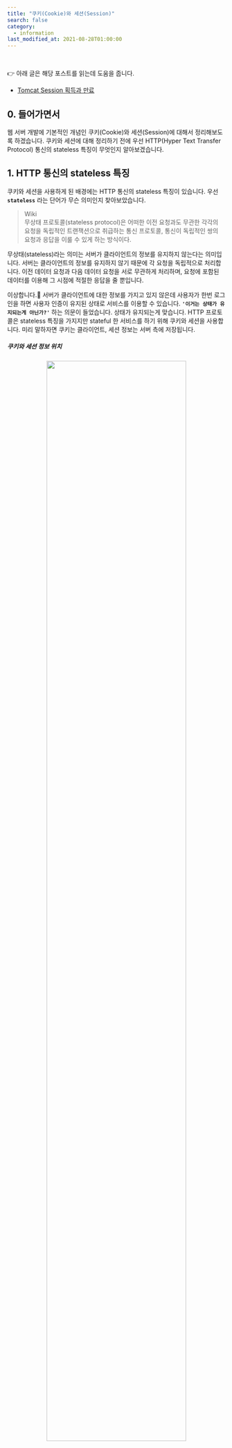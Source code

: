 ```yaml
---
title: "쿠키(Cookie)와 세션(Session)"
search: false
category:
  - information
last_modified_at: 2021-08-28T01:00:00
---
```


<br>

👉 아래 글은 해당 포스트를 읽는데 도움을 줍니다.
- [Tomcat Session 획득과 만료][tomcat-session-link]

## 0. 들어가면서
웹 서버 개발에 기본적인 개념인 쿠키(Cookie)와 세션(Session)에 대해서 정리해보도록 하겠습니다. 
쿠키와 세션에 대해 정리하기 전에 우선 HTTP(Hyper Text Transfer Protocol) 통신의 stateless 특징이 무엇인지 알아보겠습니다.

## 1. HTTP 통신의 stateless 특징
쿠키와 세션을 사용하게 된 배경에는 HTTP 통신의 stateless 특징이 있습니다. 
우선 **`stateless`** 라는 단어가 무슨 의미인지 찾아보았습니다. 

> Wiki<br>
> 무상태 프로토콜(stateless protocol)은 어떠한 이전 요청과도 무관한 각각의 요청을 독립적인 트랜잭션으로 취급하는 통신 프로토콜, 
> 통신이 독립적인 쌍의 요청과 응답을 이룰 수 있게 하는 방식이다.

무상태(stateless)라는 의미는 서버가 클라이언트의 정보를 유지하지 않는다는 의미입니다. 
서버는 클라이언트의 정보를 유지하지 않기 때문에 각 요청을 독립적으로 처리합니다. 
이전 데이터 요청과 다음 데이터 요청을 서로 무관하게 처리하며, 요청에 포함된 데이터를 이용해 그 시점에 적절한 응답을 줄 뿐입니다. 

이상합니다.🤨 
서버가 클라이언트에 대한 정보를 가지고 있지 않은데 사용자가 한번 로그인을 하면 사용자 인증이 유지된 상태로 서비스를 이용할 수 있습니다. 
**`'이거는 상태가 유지되는게 아닌가?'`** 하는 의문이 들었습니다. 
상태가 유지되는게 맞습니다. 
HTTP 프로토콜은 stateless 특징을 가지지만 stateful 한 서비스를 하기 위해 쿠키와 세션을 사용합니다. 
미리 말하자면 쿠키는 클라이언트, 세션 정보는 서버 측에 저장됩니다.

##### 쿠키와 세션 정보 위치

<p align="center"><img src="/images/cookie-and-session-1.JPG" width="80%"></p>

### 1.1. Stateless 서버의 장점
Stateful 한 서비스를 제공할거면 stateful 특징을 가지는 통신 방식을 사용하면 되는데 굳이 HTTP 통신을 사용하는 것일까요. 
Stateless 특징은 스케일링(scaling)이 자유롭다는 장점이 있습니다. 
아래 이미지와 설명을 통해 이해를 돕도록 하겠습니다. 

##### Stateful 서버 scale out
1. 사용자 A가 로그인을 하면 사용자에 대한 정보가 서버에 저장됩니다.
1. 사용자가 늘어나 트래픽 증가합니다.
1. 서버의 스케일 아웃이 발생되었으나 기존 서버의 메모리는 복제되지 않습니다.
1. 사용자 A가 새로 생긴 서버로 요청하는 경우 사용자 정보가 없으므로 정상 응답이 불가능합니다.

<p align="center"><img src="/images/cookie-and-session-2.gif" width="80%"></p>

##### Stateless 서버 scale out
1. 사용자 A가 로그인을 하면 사용자에 대한 정보가 외부 저장소에 저장됩니다.
1. 사용자가 늘어나 트래픽 증가합니다.
1. 서버의 스케일 아웃이 발생됩니다.
1. 사용자 A가 새로 생긴 서버로 요청하는 경우 정상 응답이 가능합니다.

<p align="center"><img src="/images/cookie-and-session-3.gif" width="80%"></p>

## 2. 쿠키(Cookie)

> 웹 사이트에 접속할 때 생성되는 정보를 담은 임시 파일

사용자 PC에 사용자에 대한 정보를 저장하기 위한 임시 파일입니다. 
Key-Value 형태로 사용자에 대한 정보가 저장됩니다. 
이후 서버로 요청을 보낼 때 쿠키 정보를 함께 보내고, 응답 받을 때 함께 전달받아 사용자의 상태 정보를 이어나갑니다. 

### 2.1. 쿠키의 구성 요소
- 이름 - 각각의 쿠키를 구별하는 데 사용되는 이름
- 값 - 쿠키의 이름과 관련된 값
- 유효시간 - 쿠키의 유지시간
- 도메인 - 쿠키를 전송할 도메인
- 경로 - 쿠키를 전송할 요청 경로

### 2.2. 쿠키의 특징
쿠키는 다음과 같은 특징을 가집니다.
- 이름, 값, 만료일(저장 기간 설정), 경로 정보로 구성되어 있습니다.
- 클라이언트는 총 300개 쿠키를 저장할 수 있습니다.
- 하나의 도메인 당 20개 쿠키를 가질 수 있습니다
- 하나의 쿠키는 4KB(=4096byte)까지 저장 가능합니다.

### 2.3. 쿠키의 동작 순서

<p align="center"><img src="/images/cookie-and-session-4.JPG" width="80%"></p>
<center>이미지 출처, 잔재미코딩님 블로그-쿠키(Cookie)와 세션(Session)</center><br>

1. 클라이언트가 페이지를 요청합니다.(사용자가 웹사이트 접근)
1. 웹 서버는 쿠키를 생성합니다.
1. 생성한 쿠키에 정보를 담아 클라이언트에게 전달합니다.(Response Header에 Set-Cookie 속성 사용)
1. 전달받은 쿠키는 클라이언트 PC에 저장됩니다. 
1. 이후 다시 서버에 요청할 때 요청과 쿠키를 함께 전달합니다.(브라우저에 의해 자동 처리)
1. 서버는 전달받은 쿠키를 이용하여 해당 요청을 처리하고 응답합니다.

### 2.4. 쿠키의 한계
쿠키는 다음과 같은 한계점이 존재합니다.
- 사용자 측에 저장되고 정보를 임의로 고쳐 사용할 수 있으므로 악용 가능합니다.
- 요청 정보는 가로채기 쉽기 때문에 보안에 취약합니다.

## 3. 세션(Session)
보안이 취약하다는 쿠키의 한계점을 극복하기 위해 사용합니다. 
쿠키를 기반으로 하여 동작하기는 하지만 사용자 정보를 클라이언트 측이 아닌 서버 측에서 관리한다는 점이 다릅니다. 
클라이언트는 서버로부터 서버에서 관리하고 있는 세션 정보를 찾기 위한 세션 ID만 전달받습니다. 
세션 정보를 저장하는 장소는 서버 메모리일수도 있지만 다중 서버 환경에서는 외부 저장소를 사용합니다.
[(관련 포스트, 다중 서버 환경에서 Session 공유법 (Sticky Session, Session Clustering, Inmemory DB))][multi-servers-env-blogLink]

### 3.1. 세션의 특징
세션은 다음과 같은 특징을 가집니다.
- 각 클라이언트에게 고유 ID를 부여합니다.
- 서버는 세션 ID로 클라이언트를 구분하고 클라이언트의 요구에 맞는 서비스를 제공합니다.
- 접속 시간에 제한을 두어 일정 시간 응답이 없다면 정보가 유지되지 않도록 설정 가능합니다.
- 클라이언트는 고유 ID만 가지고 있고 서버가 이에 대응하는 클라이언트 정보를 관리하므로 비교적으로 보안성이 좋습니다.

### 3.2. 세션 동작 순서

<p align="center"><img src="/images/cookie-and-session-5.JPG" width="80%"></p>
<center>이미지 출처, 잔재미코딩님 블로그-쿠키(Cookie)와 세션(Session)</center><br>

1. 클라이언트가 페이지를 요청합니다.(사용자가 웹사이트 접근)
1. 서버는 세션 ID를 만들고 해당 사용자의 정보를 세션 ID와 함께 저장합니다. 
1. 생성한 세션 ID를 쿠키에 담아 클라이언트에게 전달합니다.(Response Header에 Set-Cookie 속성 사용)
1. 전달받은 쿠키는 클라이언트 PC에 저장됩니다. 
1. 이후 다시 서버에 요청할 때 요청과 쿠키를 함께 전달합니다.(브라우저에 의해 자동 처리)
1. 서버는 전달받은 쿠키에 있는 세션 ID를 활용하여 해당 요청을 처리하고 응답합니다.

### 3.3. 세션의 한계
세션은 다음과 같은 한계점이 존재합니다.
- 사용자가 많아질수록 서버의 메모리를 많이 차지합니다.
- 동접자 수가 많은 경우 서버에 과부하를 주게 되므로 성능 저하의 요인이 됩니다. 

## 4. 쿠키와 세션의 차이점 요약

<p align="center"><img src="/images/cookie-and-session-6.JPG" width="80%"></p>
<center>표 출처, https://hahahoho5915.tistory.com/32</center><br>

## CLOSING
SI 대기업의 그늘에서 3년차 백엔드 개발자라는 경력을 얻었지만 쿠키나 세션과 같은 웹 서버 개발자로서 알아야 하는 기본적인 개념도 부족한 상태입니다. 
빛 좋은 개살구 같은 경력입니다.😥 
기본적인 CS 지식이나 서버 개발자서 알아야하는 개념들을 정리해나가는 시간이 많이 필요할 것 같습니다. 
다음 포스트로 쿠키나 세션 정보를 활용할 수 있는 간단한 테스트 코드를 작성해보도록 하겠습니다.

#### REFERENCE
- [[Stateful/Stateless] Stateful vs. Stateless 서비스와 HTTP 및 REST][stateless-service-blogLink]
- [잔재미코딩님 블로그-쿠키(Cookie)와 세션(Session)][cookie-and-session-blogLink]
- <https://devuna.tistory.com/23>
- <https://junshock5.tistory.com/84>
- <https://hahahoho5915.tistory.com/32>
- <https://interconnection.tistory.com/74>

[multi-servers-env-blogLink]: https://junshock5.tistory.com/84
[stateless-service-blogLink]: https://5equal0.tistory.com/entry/StatefulStateless-Stateful-vs-Stateless-%EC%84%9C%EB%B9%84%EC%8A%A4%EC%99%80-HTTP-%EB%B0%8F-REST
[cookie-and-session-blogLink]: https://www.fun-coding.org/crawl_advance1.html#6.1.-%EC%BF%A0%ED%82%A4(cookie):-%EC%83%81%ED%83%9C-%EC%A0%95%EB%B3%B4%EB%A5%BC-%ED%81%B4%EB%9D%BC%EC%9D%B4%EC%96%B8%ED%8A%B8%EC%97%90-%EC%A0%80%EC%9E%A5%ED%95%98%EB%8A%94-%EB%B0%A9%EC%8B%9D
[tomcat-session-link]: https://junhyunny.github.io/information/server/tomcat-session-management/